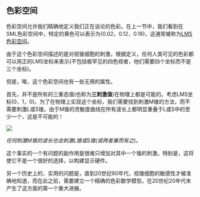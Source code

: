 ## 色彩空间

色彩空间允许我们精确地定义我们正在谈论的色彩。在上一节中，我们看到在SML色彩空间中，特定的黄色可以表示为(0.02，0.12，0.16)，这通常被称为[LMS色彩空间](https://en.wikipedia.org/wiki/LMS_color_space)。

由于这个色彩空间描述的是对视锥细胞的刺激，根据定义，任何人类可见的色彩都可以用正的LMS坐标来表示(不包括极罕见的四色视者，他们需要四个坐标而不是三个坐标)。

但是，唉，这个色彩空间也有一些无用的属性。

首先，并不是所有的三重态值(也称为**三刺激值**)在物理上都是可能的。考虑LMS坐标(0，1，0)。为了在物理上实现这个坐标，我们需要找到刺激M锥的方法，而不需要刺激L或S锥。由于M锥的灵敏度曲线在所有波长上都明显重叠于L或S中的至少一个，这是不可能的！

![](http://jamie-wong.com/images/color/Cones.png)

*任何刺激M锥的波长也会刺激L锥或S锥(或两者兼而有之)。*

这个事实的一个有问题的副作用是很难只增加对其中一个锥的刺激。特别是，这将使它不是一个很好的选择，以构建显示硬件。

另一个历史上的、实用的问题是，直到20世纪90年代，视锥细胞的敏感性才被准确地知道，而在此之前，需要建立一个精确的色彩数学模型。在20世纪20年代末产生了这方面的第一个重大进展。

